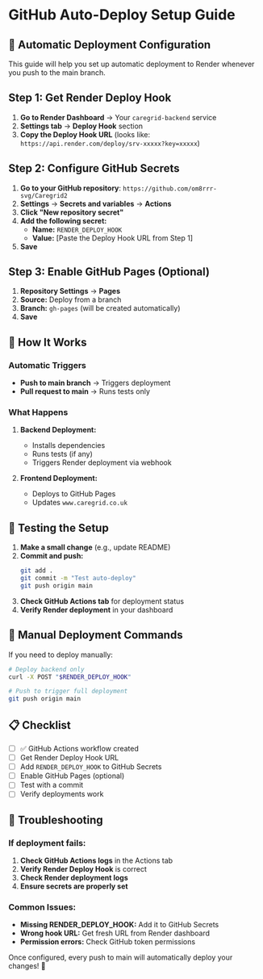 # GitHub Auto-Deploy Setup Guide

## 🚀 Automatic Deployment Configuration

This guide will help you set up automatic deployment to Render whenever you push to the main branch.

## Step 1: Get Render Deploy Hook

1. **Go to Render Dashboard** → Your `caregrid-backend` service
2. **Settings tab** → **Deploy Hook** section
3. **Copy the Deploy Hook URL** (looks like: `https://api.render.com/deploy/srv-xxxxx?key=xxxxx`)

## Step 2: Configure GitHub Secrets

1. **Go to your GitHub repository**: `https://github.com/om8rrr-svg/Caregrid2`
2. **Settings** → **Secrets and variables** → **Actions**
3. **Click "New repository secret"**
4. **Add the following secret:**
   - **Name:** `RENDER_DEPLOY_HOOK`
   - **Value:** [Paste the Deploy Hook URL from Step 1]
5. **Save**

## Step 3: Enable GitHub Pages (Optional)

1. **Repository Settings** → **Pages**
2. **Source:** Deploy from a branch
3. **Branch:** `gh-pages` (will be created automatically)
4. **Save**

## 🔄 How It Works

### Automatic Triggers
- **Push to main branch** → Triggers deployment
- **Pull request to main** → Runs tests only

### What Happens
1. **Backend Deployment:**
   - Installs dependencies
   - Runs tests (if any)
   - Triggers Render deployment via webhook

2. **Frontend Deployment:**
   - Deploys to GitHub Pages
   - Updates `www.caregrid.co.uk`

## 🧪 Testing the Setup

1. **Make a small change** (e.g., update README)
2. **Commit and push:**
   ```bash
   git add .
   git commit -m "Test auto-deploy"
   git push origin main
   ```
3. **Check GitHub Actions tab** for deployment status
4. **Verify Render deployment** in your dashboard

## 🔧 Manual Deployment Commands

If you need to deploy manually:

```bash
# Deploy backend only
curl -X POST "$RENDER_DEPLOY_HOOK"

# Push to trigger full deployment
git push origin main
```

## 📋 Checklist

- [ ] ✅ GitHub Actions workflow created
- [ ] Get Render Deploy Hook URL
- [ ] Add `RENDER_DEPLOY_HOOK` to GitHub Secrets
- [ ] Enable GitHub Pages (optional)
- [ ] Test with a commit
- [ ] Verify deployments work

## 🚨 Troubleshooting

### If deployment fails:
1. **Check GitHub Actions logs** in the Actions tab
2. **Verify Render Deploy Hook** is correct
3. **Check Render deployment logs**
4. **Ensure secrets are properly set**

### Common Issues:
- **Missing RENDER_DEPLOY_HOOK:** Add it to GitHub Secrets
- **Wrong hook URL:** Get fresh URL from Render dashboard
- **Permission errors:** Check GitHub token permissions

Once configured, every push to main will automatically deploy your changes! 🎉